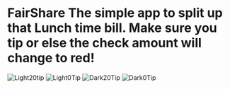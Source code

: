 # FairShare The simple app to split up that Lunch time bill. Make sure you tip or else the check amount will change to red!

![Light20tip](https://github.com/SpightJA/FairShare/assets/43256781/ad8db93b-5a7e-45d6-96a2-2249351eeb62)
![Light0Tip](https://github.com/SpightJA/FairShare/assets/43256781/c3ba5bd7-d9bc-4ecb-99a7-73c0712ed212)
![Dark20Tip](https://github.com/SpightJA/FairShare/assets/43256781/1932f97e-cc8e-4984-be87-b6dc7e0d7190)
![Dark0Tip](https://github.com/SpightJA/FairShare/assets/43256781/08d7f908-dfbd-4c98-876f-1603dce5d047)
